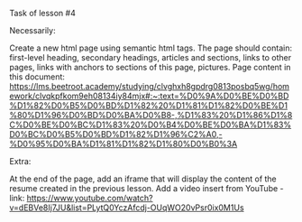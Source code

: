 Task of lesson #4

Necessarily:

Create a new html page using semantic html tags. The page should contain: first-level heading, secondary headings, articles and sections, links to other pages, links with anchors to sections of this page, pictures.
Page content in this document:
 https://lms.beetroot.academy/studying/clvghxh8gpdrg0813posbq5wg/homework/clvqkpfkom9eh08134iy84mjx#:~:text=%D0%9A%D0%BE%D0%BD%D1%82%D0%B5%D0%BD%D1%82%20%D1%81%D1%82%D0%BE%D1%80%D1%96%D0%BD%D0%BA%D0%B8-,%D1%83%20%D1%86%D1%8C%D0%BE%D0%BC%D1%83%20%D0%B4%D0%BE%D0%BA%D1%83%D0%BC%D0%B5%D0%BD%D1%82%D1%96%C2%A0,-%D0%95%D0%BA%D1%81%D1%82%D1%80%D0%B0%3A

Extra:

At the end of the page, add an iframe that will display the content of the resume created in the previous lesson.
Add a video insert from YouTube - link:
https://www.youtube.com/watch?v=dEBVe8Ij7JU&list=PLytQ0YczAfcdj-OUqWO20vPsr0ix0M1Us